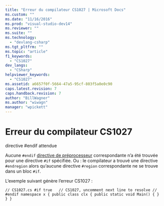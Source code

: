 ```yaml
---
title: "Erreur du compilateur CS1027 | Microsoft Docs"
ms.custom: ""
ms.date: "11/16/2016"
ms.prod: "visual-studio-dev14"
ms.reviewer: ""
ms.suite: ""
ms.technology: 
  - "devlang-csharp"
ms.tgt_pltfrm: ""
ms.topic: "article"
f1_keywords: 
  - "CS1027"
dev_langs: 
  - "CSharp"
helpviewer_keywords: 
  - "CS1027"
ms.assetid: a6657f0f-5664-47a5-95cf-803f5a0e0c90
caps.latest.revision: 7
caps.handback.revision: 7
author: "BillWagner"
ms.author: "wiwagn"
manager: "wpickett"
---
```

# Erreur du compilateur CS1027
directive \#endif attendue  
  
 Aucune `#endif` [directive de préprocesseur](/dotnet/csharp/language-reference/preprocessor-directives/index) correspondante n’a été trouvée pour une directive `#if` spécifiée. Ou : le compilateur a trouvé une directive `#endregion` alors qu’aucune directive `#region` correspondante ne se trouve dans un bloc `#if`.  
  
 L’exemple suivant génère l’erreur CS1027 :  
  
```  
// CS1027.cs #if true   // CS1027, uncomment next line to resolve // #endif namespace x { public class clx { public static void Main() { } } }  
```